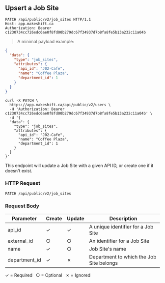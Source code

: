 ## Upsert a Job Site

```http
PATCH /api/public/v2/job_sites HTTP/1.1
Host: app.makeshift.ca
Authorization: Bearer c1230734cc726edc6ae0f8fd00b279dc67f34937d7b8fa8fe5b13a232c11a04b
```

> A minimal payload example:

```json
{
  "data": {
    "type": "job_sites",
    "attributes": {
      "api_id": "J02-Cafe",
      "name": "Coffee Plaza",
      "department_id": 1
    }
  }
}
```

```shell
curl -X PATCH \
  https://app.makeshift.ca/api/public/v2/users \
  -H 'Authorization: Bearer c1230734cc726edc6ae0f8fd00b279dc67f34937d7b8fa8fe5b13a232c11a04b' \
  -d '{
  "data": {
    "type": "job_sites",
    "attributes": {
      "api_id": "J02-Cafe",
      "name": "Coffee Plaza",
      "department_id": 1
    }
  }
}'
```

This endpoint will update a Job Site with a given API ID, or create one if it doesn't exist.

### HTTP Request

`PATCH /api/public/v2/job_sites`

### Request Body

Parameter          |  Create   | Update       | Description
---------          | --------- | ----------   |-----------
api_id             |  ✓        | ✓            | A unique identifier for a Job Site
external_id        |  ○        | ○            | An identifier for a Job Site
name               |  ✓        | ○            | Job Site's name
department_id      |  ✓        | ✗            | Department to which the Job Site belongs

✓ = Required &nbsp; ○ = Optional &nbsp; ✗ = Ignored

